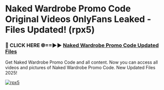 # Naked Wardrobe Promo Code Original Videos 0nlyFans Leaked - Files Updated! (rpx5)

<h3>🔴 CLICK HERE 🌐==►► <a href="https://tinyurl.com/yckcrads" rel="nofollow">Naked Wardrobe Promo Code Updated Files</a></h3>

Get Naked Wardrobe Promo Code and all content. Now you can access all videos and pictures of Naked Wardrobe Promo Code. New Updated Files 2025!

[![rpx5](https://i.imgur.com/hpKpOFt.gif)](https://tinyurl.com/yckcrads)
